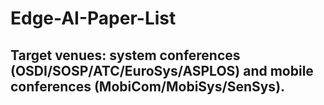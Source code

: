# Edge-AI-Paper-List

## Target venues: system conferences (OSDI/SOSP/ATC/EuroSys/ASPLOS) and mobile conferences (MobiCom/MobiSys/SenSys).
